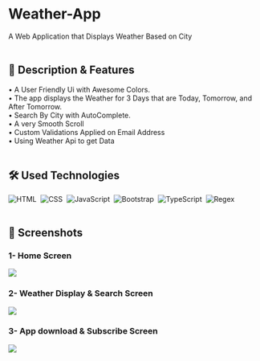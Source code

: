 # Weather-App
A Web Application that Displays Weather Based on City
<br>
<br>
## 📜 Description & Features
 • A User Friendly Ui with Awesome Colors.
 <br>
 • The app displays the Weather for 3 Days that are Today, Tomorrow, and After Tomorrow.
 <br>
 • Search By City with AutoComplete.
 <br>
 • A very Smooth Scroll
 <br>
 • Custom Validations Applied on Email Address 
 <br>
 • Using Weather Api to get Data
 <br>
 <br>
## 🛠 Used Technologies

![HTML](https://img.shields.io/badge/-HTML-05122A?style=flat&logo=HTML5)&nbsp;
![CSS](https://img.shields.io/badge/-CSS-05122A?style=flat&logo=CSS3&logoColor=1572B6)&nbsp;
![JavaScript](https://img.shields.io/badge/-JavaScript-05122A?style=flat&logo=javascript)&nbsp;
![Bootstrap](https://img.shields.io/badge/-Bootstrap-05122A?style=flat&logo=bootstrap&logoColor=563D7C)&nbsp;
![TypeScript](https://img.shields.io/badge/-TypeScript-05122A?style=flat&logo=typescript)&nbsp;
![Regex](https://img.shields.io/badge/-Regex-05122A?style=flat)&nbsp;
<br>
<br>
## 📱 Screenshots
### 1- Home Screen
<img src="https://lh3.googleusercontent.com/fife/APg5EOaidkOKPnLutjsHQxopyiEdxt6dZs3vxlk6N6jdBfNoZbaN1j9QyQLhJ1XxyehBQz_DxjSUEam_yw5_dcpwSDFGhGyHOdZzhmNjXTTI4OcN-O_Susmt9yNXBfbM5OJPn5hVBeBeZVAMrsuF4Fdhe8DAnVlUz6wvOYLPKfU2JofwJmg4joVt7-X5af_yDnuiaUlDFEvVmrGg2q5L3IX3fLPU4kPpjy0XWJgUt3P62R8cgne--PhMSZgFS26UCHNZ3eJX1FqCBBR9kK1WV_5kVW3deuVG-XvD8K3lx4-OfJea_OcDGH4vw9grgUHf6ezqoHBbBr1Lg8LfwK2hq4BQ-6qbPV2v2Ij0EfW-b00ij7OOuUtEwilBUXdb8scta30Nx5FLYofYL2GmfrPRrVvq8He0571oR3oCaVDLUzQX5a92ImD6xQaDyU-ghJ6oERpWYGPPLYcznc_Pgm7PYQ4AOqRD1StzaHfkqqDFu_fLkNEgzHrfr89qrTIAHRrNNB73mgM0v8oVffvV_t0q2ZKffQGtOBXV_tbv23wspiv9CjeTb_-lo21lOAn9hQVvcLhGap8qBxGInBXEgrrzTSrJv2gaqINyQja5GD0B6rFiKGOkAkYUn-D87hjK70bH33s548FtobNjPzHY705zJIA_7fQEEpp4x1H2aQwBcumjl9uBOqwP9g56jmFYB1b93z-GFMPttPPn-v9jkwkz7_jR0ordfFPv9c5Cj-FAEwY8x-vEbWenjxySeLM4L4otK50UBx_tNmMJYuq4oiXPKdUvrfRnCKi6tw99LsAWD6-qSrThPI2ZpcEy-DftMYYP0EKmj6a5-Iyw-ZJqDPz2r9X1vw4rWenHRh2_AyknOIVAjkZmfMVqpAMQTuxSc2y2EIMviDlZza3IBJNCDag5G1cc98DST0W0bahrFGm8aAhe1xOg9H-BxINQ5rMZCLZYIhok1lRLnBQ6In6EQtxhfW8vmlQLwlIzdiTNtaFHNc8R15_bUwjhRJUcqU_Wck9A2hH0aO1iGC1ckUupvmVqE3JjIN7zudwrWgIaazDhn3-nifGjCrvoYwo73W1wElX8AL5zE4WiUXwY8AsL_4NAVvsxxm0OFeo4eF8s9gQmCDd--XiQm8acUCMOGuW4ORroc2RmQbi8i5NWjnbEImAYvPOplV9UhDgYEtEwu7XfoBiXOiTmtDS0IOTl456G1LQ32JWfpJeoIEtTj93wd0hZoJEqbonS_kNN9vKW8b2fyeKotFFuoB31_hSXbYeZiujSq8yMpz05XSfQtgeeQ2GB-r8gks-2MpbfNel3Mor1yvbgvs8D507ZdMd5Oz0e9IXSnVy7vFDWHhSAhCIS0ryQ1Ta1vQSidM7ISYaQ56ECFKiA64VOHQiZ3cSPdRgpYrXIm_qIw6dpkdR5_ZcHT8E6tqzhPvbXtcZXZMiba0nvwSV_cgSWG5iwDnPxudR5lPsXkVhsF9lDYi0F50JkBO53KT8pdDJyuYLM3S1ItsSyDaEMtDe1yS0JkjtzBRJTt6J4lK2CPOvVsQ=w1920-h830">

### 2- Weather Display & Search Screen

<img src="https://lh3.googleusercontent.com/fife/APg5EOa-7BnCiKtrQ9yIWUGLgHFCV0uX-MqFFOHKEImJELMyMchHGXLjDZGLv3-Ph1gT5595arVwc0bJE9DoWxS87tMy0JgcQGhQZNV1fslOZ8GXNSCSyEuwhA84cR_x4CgfAHVH1ojhfnxLRG8mHe9Pf9pqC_QR8jCClEGi2AT90KSd0uZT8LcDX_EhbSVVJT8PQmLAOi1IQHsisUMTT8RkX7NX43jj25_cPtPr9mQrUeyZ_R32kCo2maE2i0WCFYUG_Q8H4G6GwEndP0yuNAVkEbROc0P-16FpkHZeyD-_JWdJrb8wH8nMwVwsUeG7bnpwyJgzVlyPEtWU-8zKmeI-LtocBA18q_BiOZM6yTeJO_d3xHghRkNGq4EYj275mnWDSXy81lpMsJDGRNpGZUWg9zkzSFRQb2jmH5Om-WHpUP2aesUNriO6kC8nmVrTru-Tfq70MBz35hzfqz0BNjh422uATzllIwLnX829vrwP9V3UciiuVZxf16M87Po7Mw6oVBx7AAPUfDxC8f40-iK7hOqhzsABxwvrTLcXB4dXlRcWKVrVOr1u0mvNmKwm2Y7tQS8ywV8-YPPS91txh1BCDNruzrs4T_DMI_spQ4Jkt82wKnbZOPVNbHtl6mD4gpLTHR2o7GfOgtljJ6N9WwKnXFFRUzpFn2BtQOaqWDZAsQ2Sgjf-ITqLRXhv5ijJMh6vSuriCxPHgFAwv3fpDrSetZubbvt3dmqk33f14blOBRL1la7j-S00tVcjehu1Wz1RmrwkZXTkSpsd8fBXQizgoWd_BOplcw2NoJgA_6xDBkVnQ8p-yeB6e_sY4Eb2b7mXnaDN4-NG_LgrwMk1WgEGS6DBqaMg7zKxzlKF26eKOHV-h2ym8HPFolZVbqnFbSScq6tJ2Ty_-DiOUdOujFXfBJ2HY0Jlo5G5rn-rCZxRMxCMSFUP1S72_jV5K8UoYbdC43eT4-MgKpfvy0ubICKWL92rsp-bTIP9F-qMnr2qLGmCb9VpTGHkY9X-w-MZR-xoLVSSkcza8eTyr6mQq4P32H0ptKHRV7zvzgLVIVxR1UxjrXciOKLVjakrtR8KSL_NBzc5OQ1b1BomwQzz2Vw_vno_jiNPTp5jNr-8GOCOiLRIgpJOOh-gd2s_IcCYY1Bdn-wIPwAq7O5uVNyISlVGAN3o2JMh6bl3D7m2vsVsLLOGZIkYAvIR5Fy4gw2CWXtfzgCeSXc0bJ2eqBpTlpfsAH7w8_SHa4SVwbvOVgUVdTrfORCSkzjs8cO75Q3sdVMNmmcy6H-ElGgc_oo1VNsOgm2wnxHUFfInbearE787sgNjlyWzqvNTgPoztfvHpKEaqWeVWP3udxhtAqfdIaocljh7D7hFUbs546fQm0yEwnLFOfU-A7-GMN5EQzPbn60iglnWKhIPolLBv6slWkkdE0AdYCd-LNw3bw4Yw3kmTwLqZU3ikjjevARxwJThQU4tf2S0tsyvCr69qCfdDPI9MZH967dRqmjx9-d4lmCZouECA97Lk2_9jKyvN2lUDRFzus6PeA=w1920-h462">

### 3- App download & Subscribe Screen
<img src="https://lh3.googleusercontent.com/fife/APg5EObPnLjiNbBKrHEfFY_bH-2V83tciPb551Rm-ormKzwu1Rvd53cBPoD9tkg4oBKwCkBQEX-z0NW1pFbk1HR0RkBjoQeMh8nqJjQh6oirpfP8532WWUmkyqHct2E5djQL3igrsxFjuFj6sxy-lXsA4mgmL4WHJly4OrBxo6c_dAsMIYw_QPwDtfBp9JeEsAF45xjmShw5cRmPy05YzQCDwX-xsdKOjDhrlaLWigMiXV86PsFy5Lep_YNSRIzzoBxBkUfAIkBse3dFIraZtYs_9VnESf4FIdA19yqc-UGx-Z0Gc_L3sipHessr_3jZm32RtqTVd6aJJnf3mN0-KlLCo5EiDUvyCDk-4v5HUKdVZ5ZJP9JdIYXSJOnxGPFClQh3Aj1VJmYRPMA2y8svoYuh1DiPuxDTAni-7VfwBTJUbz6b-WNc3mdfH38iJQcnHJNDLPTJKP6CWYskyMnY9onFM0kOtkZADgpH80UJtjeBZGrjKdLF4ir6tQsQWsrid-EDDqjKmZ_ywZa1g3yDhj5n0LVCM_-XOPza0bKl-S8i9pETi2b8QFCDdGNuigpAq04cVJR-3NH_jkowret0TdY_-3QYSOtuPs9qCLGtdjB6t11qWPMLtJj-VvPc72vNEdamC0zgWFSgMfjcP_5h_AHHk0-xYne5hgE-Jj3xjY-4f-4QawQeyh_EI5Na2kSTA59bUgrefXsyKeAtvtFHicB5dIUlPWUvwcKe-CBuAJ1vw1gOfihMv1c2UAafHR-xfKUNW39t03obUvABiKZF3BsfpeWTidOYAGGv0ZHBeKm-4gd8CUjzCUYz3vnigncKCrBdQ58hnRBOA7JDFww5nnYxWmu_GwWPdNX_meOsHbpH2ysYk2jz5vvaVMKN0k8aS7hpqL0OSe03jhs4KDuIaliECKtRqTL0gOYgxf93vehbqf4NoJ7lKJs2orD_7o8tPzQu4GAfuK10vyfmKivlkFyH-LqSiDGc5SFE51PujgeB3KJRL6L84I8OIdzSwN1v1tZf-uHQ2coA_Soc9z5S7gjb8fZz3EBc0v8TIVnnRr6zFktwOe5svHUoGtP0vSGJ0aa2T2lRO-DsDkgBzwXhMQQBN2MBT-cAwqkpTT4izp1HOTe8gm651XznfOsH7Swpot8k711KNjlIWzBSBhkqjM5ELFVCxvXU5xpqTAfBIe3jFTTyB-YhP86s0hc1-rijWBaBbhYYO5EBxBQLVpn4Bxci_q-SYzr8lFL1ohztyRHfzPHnyNVMYmtB3c8hKZU69yFbagIP0ofA1Ki0R4IiTFNgwwEA0QU4WI6rds0bEiCm-oGi0KDyvXg5HYXgbb1Cx56eGaTTpt370m38tQt9i-PArpZ5dxeJidSgBF_4Uyhsbgx9H0HyCpEjO37NxLrS1pbEThI5VfTfGgaCWy41gDHf7Fc-8ujSulcmbpEG2ypS3NWvGAbg3evz7qW4UBLi8wAoWhKeXlr_ekCxsWEmhY78fG5UwC2lZAMbdKowqf3N0G7mkDW6R94vYehqFbkibnrTPDsQbQ=w1920-h462">
